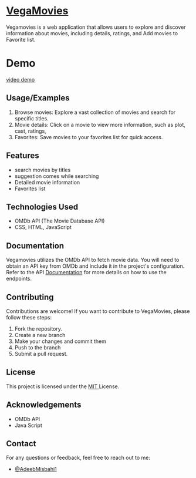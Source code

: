 
# [VegaMovies](https://adeebmisbahi1.github.io/VegaMovies-IMDb-Clone/)
Vegamovies is a web application that allows users to explore and discover information about movies, including details, ratings, and Add movies to Favorite list.
# Demo
[video demo](
https://github.com/AdeebMisbahi1/VegaMovies-IMDb-Clone/assets/130211733/1c1096e1-b556-4df9-a86c-f3eef543a839)



## Usage/Examples
1. Browse movies: Explore a vast collection of movies and search for specific titles.
2. Movie details: Click on a movie to view more information, such as plot, cast, ratings,
3. Favorites: Save movies to your favorites list for quick access.



## Features

- search movies by titles
- suggestion comes while searching
- Detailed movie information
- Favorites list



## Technologies Used
- OMDb API (The Movie Database API)
- CSS, HTML, JavaScript



## Documentation
Vegamovies utilizes the OMDb API to fetch movie data. You will need to obtain an API key from OMDb and include it in the project's configuration. Refer to the API [Documentation](https://www.omdbapi.com/) for more details on how to use the endpoints.

## Contributing
Contributions are welcome! If you want to contribute to VegaMovies, please follow these steps:

1. Fork the repository.
2. Create a new branch 
3. Make your changes and commit them
4. Push to the branch
5. Submit a pull request.
## License
This project is licensed under the 
[MIT ](https://choosealicense.com/licenses/mit/)License.


## Acknowledgements
- OMDb API
- Java Script


## Contact
For any questions or feedback, feel free to reach out to me:


- [@AdeebMisbahi1](https://github.com/AdeebMisbahi1)

